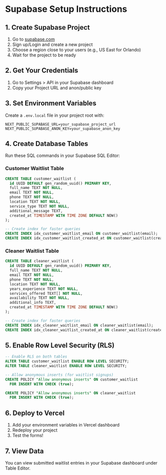 # Supabase Setup Instructions

## 1. Create Supabase Project
1. Go to [supabase.com](https://supabase.com)
2. Sign up/Login and create a new project
3. Choose a region close to your users (e.g., US East for Orlando)
4. Wait for the project to be ready

## 2. Get Your Credentials
1. Go to Settings > API in your Supabase dashboard
2. Copy your Project URL and anon/public key

## 3. Set Environment Variables
Create a `.env.local` file in your project root with:

```env
NEXT_PUBLIC_SUPABASE_URL=your_supabase_project_url
NEXT_PUBLIC_SUPABASE_ANON_KEY=your_supabase_anon_key
```

## 4. Create Database Tables
Run these SQL commands in your Supabase SQL Editor:

### Customer Waitlist Table
```sql
CREATE TABLE customer_waitlist (
  id UUID DEFAULT gen_random_uuid() PRIMARY KEY,
  full_name TEXT NOT NULL,
  email TEXT NOT NULL,
  phone TEXT NOT NULL,
  location TEXT NOT NULL,
  service_type TEXT NOT NULL,
  additional_message TEXT,
  created_at TIMESTAMP WITH TIME ZONE DEFAULT NOW()
);

-- Create index for faster queries
CREATE INDEX idx_customer_waitlist_email ON customer_waitlist(email);
CREATE INDEX idx_customer_waitlist_created_at ON customer_waitlist(created_at);
```

### Cleaner Waitlist Table
```sql
CREATE TABLE cleaner_waitlist (
  id UUID DEFAULT gen_random_uuid() PRIMARY KEY,
  full_name TEXT NOT NULL,
  email TEXT NOT NULL,
  phone TEXT NOT NULL,
  location TEXT NOT NULL,
  years_experience TEXT NOT NULL,
  services_offered TEXT[] NOT NULL,
  availability TEXT NOT NULL,
  additional_info TEXT,
  created_at TIMESTAMP WITH TIME ZONE DEFAULT NOW()
);

-- Create index for faster queries
CREATE INDEX idx_cleaner_waitlist_email ON cleaner_waitlist(email);
CREATE INDEX idx_cleaner_waitlist_created_at ON cleaner_waitlist(created_at);
```

## 5. Enable Row Level Security (RLS)
```sql
-- Enable RLS on both tables
ALTER TABLE customer_waitlist ENABLE ROW LEVEL SECURITY;
ALTER TABLE cleaner_waitlist ENABLE ROW LEVEL SECURITY;

-- Allow anonymous inserts (for waitlist signups)
CREATE POLICY "Allow anonymous inserts" ON customer_waitlist
  FOR INSERT WITH CHECK (true);

CREATE POLICY "Allow anonymous inserts" ON cleaner_waitlist
  FOR INSERT WITH CHECK (true);
```

## 6. Deploy to Vercel
1. Add your environment variables in Vercel dashboard
2. Redeploy your project
3. Test the forms!

## 7. View Data
You can view submitted waitlist entries in your Supabase dashboard under Table Editor.
